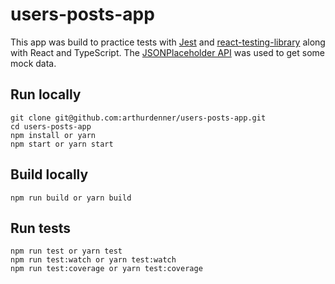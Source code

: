 # users-posts-app

This app was build to practice tests with [Jest](https://github.com/facebook/jest) and [react-testing-library](https://github.com/kentcdodds/react-testing-library/) along with React and TypeScript. The [JSONPlaceholder API](https://jsonplaceholder.typicode.com/) was used to get some mock data.

## Run locally

```
git clone git@github.com:arthurdenner/users-posts-app.git
cd users-posts-app
npm install or yarn
npm start or yarn start
```

## Build locally

```
npm run build or yarn build
```

## Run tests

```
npm run test or yarn test
npm run test:watch or yarn test:watch
npm run test:coverage or yarn test:coverage
```

